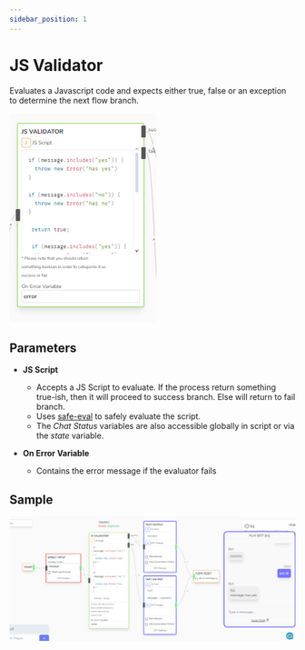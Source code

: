 ```yaml
---
sidebar_position: 1
---
```


# JS Validator

Evaluates a Javascript code and expects either true, false or an exception to determine the next flow branch.

![alt text](image-1.png)

## Parameters

- **JS Script**

  - Accepts a JS Script to evaluate. If the process return something true-ish, then it will proceed to success branch. Else will return to fail branch.
  - Uses [safe-eval](https://www.npmjs.com/package/safe-eval) to safely evaluate the script.
  - The _Chat Status_ variables are also accessible globally in script or via the _state_ variable.

- **On Error Variable**

  - Contains the error message if the evaluator fails

## Sample

![alt text](image.png)
